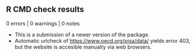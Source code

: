 ## R CMD check results

0 errors | 0 warnings | 0 notes

* This is a submission of a newer version of the package.
* Automatic urlcheck of https://www.oecd.org/pisa/data/ yields error 403, but
the website is accesible manualty via web browsers.
